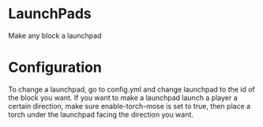 # LaunchPads
Make any block a launchpad

# Configuration
To change a launchpad, go to config.yml and change launchpad to the id of the block you want. If you want to make a launchpad launch a player a certain direction, make sure enable-torch-mose is set to true, then place a torch under the launchpad facing the direction you want.
